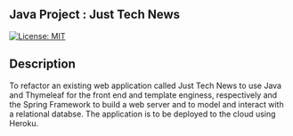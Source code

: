 ## Java Project : Just Tech News

[![License: MIT](https://img.shields.io/badge/License-MIT-yellow.svg)](https://opensource.org/licenses/MIT)

## Description

To refactor an existing web application called Just Tech News to use Java and Thymeleaf for the front end and template enginess, respectively and the Spring Framework to build a web server and to model and interact with a relational databse. The application is to be deployed to the cloud using Heroku.
